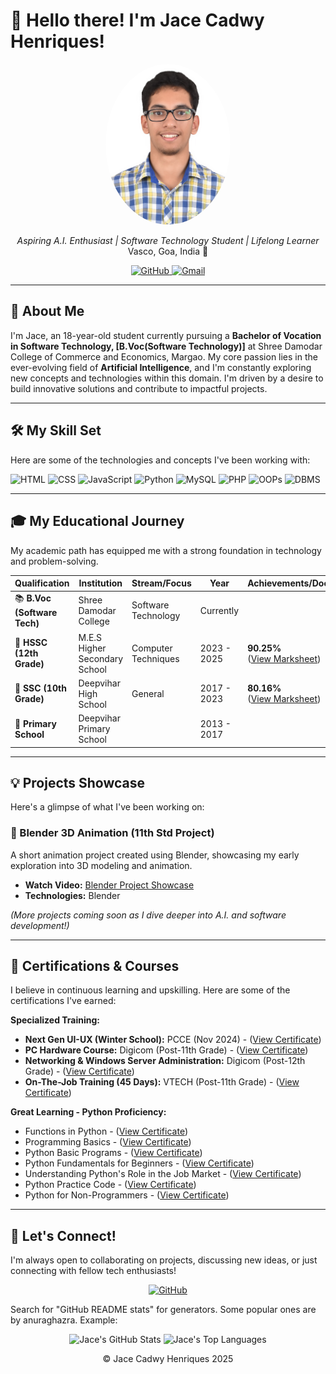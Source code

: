 # 👋 Hello there! I'm Jace Cadwy Henriques!

<p align="center">
  <img src="https://raw.githubusercontent.com/jace1395/my-portfolio-assets/main/my-portfolio-assets/Jace%20Passport%20Size.jpg" alt="Jace Henriques" width="200" style="border-radius:50%;"/>
</p>

<p align="center">
  <em>Aspiring A.I. Enthusiast | Software Technology Student | Lifelong Learner</em>
  <br />
  Vasco, Goa, India 📍
</p>

<p align="center">
  <a href="https://github.com/jace1395">
    <img src="https://img.shields.io/badge/GitHub-jace1395-blue?style=for-the-badge&logo=github" alt="GitHub"/>
  </a>
  <a href="mailto:jacehenriques07@gmail.com">
    <img src="https://img.shields.io/badge/Gmail-Contact_Me-red?style=for-the-badge&logo=gmail" alt="Gmail"/>
  </a>
</p>

---

## 🚀 About Me

I'm Jace, an 18-year-old student currently pursuing a **Bachelor of Vocation in Software Technology, [B.Voc(Software Technology)]** at Shree Damodar College of Commerce and Economics, Margao. My core passion lies in the ever-evolving field of **Artificial Intelligence**, and I'm constantly exploring new concepts and technologies within this domain. I'm driven by a desire to build innovative solutions and contribute to impactful projects.

---

## 🛠️ My Skill Set

Here are some of the technologies and concepts I've been working with:

<p align="left">
  <img src="https://img.shields.io/badge/HTML5-E34F26?style=for-the-badge&logo=html5&logoColor=white" alt="HTML"/>
  <img src="https://img.shields.io/badge/CSS3-1572B6?style=for-the-badge&logo=css3&logoColor=white" alt="CSS"/>
  <img src="https://img.shields.io/badge/JavaScript-F7DF1E?style=for-the-badge&logo=javascript&logoColor=black" alt="JavaScript"/>
  <img src="https://img.shields.io/badge/Python-3776AB?style=for-the-badge&logo=python&logoColor=white" alt="Python"/>
  <img src="https://img.shields.io/badge/MySQL-4479A1?style=for-the-badge&logo=mysql&logoColor=white" alt="MySQL"/>
  <img src="https://img.shields.io/badge/PHP-777BB4?style=for-the-badge&logo=php&logoColor=white" alt="PHP"/>
  <img src="https://img.shields.io/badge/OOPs-Concepts-lightgrey?style=for-the-badge" alt="OOPs"/>
  <img src="https://img.shields.io/badge/DBMS-Concepts-informational?style=for-the-badge" alt="DBMS"/>
</p>

---

## 🎓 My Educational Journey

My academic path has equipped me with a strong foundation in technology and problem-solving.

| Qualification             | Institution                      | Stream/Focus          | Year        | Achievements/Documents                                                                                                                            |
|---------------------------|----------------------------------|-----------------------|-------------|---------------------------------------------------------------------------------------------------------------------------------------------------|
| 📚 **B.Voc (Software Tech)** | Shree Damodar College            | Software Technology   | Currently   |                                                                                                                                                   |
| 🚀 **HSSC (12th Grade)**    | M.E.S Higher Secondary School    | Computer Techniques   | 2023 - 2025 | **90.25%** <br/> (<a href="https://github.com/jace1395/my-portfolio-assets/blob/main/my-portfolio-assets/12th%20Marksheet.pdf" target="_blank">View Marksheet</a>) |
| 🌟 **SSC (10th Grade)**     | Deepvihar High School            | General               | 2017 - 2023 | **80.16%** <br/> (<a href="https://github.com/jace1395/my-portfolio-assets/blob/main/my-portfolio-assets/SSC%20MARKSHEET.pdf" target="_blank">View Marksheet</a>)   |
| 🧩 **Primary School**       | Deepvihar Primary School         |                       | 2013 - 2017 |                                                                                                                                                   |

---

## 💡 Projects Showcase

Here's a glimpse of what I've been working on:

### 🎨 Blender 3D Animation (11th Std Project)
A short animation project created using Blender, showcasing my early exploration into 3D modeling and animation.
*   **Watch Video:** <a href="https://youtu.be/0KfyObLlrJs" target="_blank">Blender Project Showcase</a>
*   **Technologies:** Blender

*(More projects coming soon as I dive deeper into A.I. and software development!)*

---

## 📜 Certifications & Courses

I believe in continuous learning and upskilling. Here are some of the certifications I've earned:

**Specialized Training:**
*   **Next Gen UI-UX (Winter School):** PCCE (Nov 2024) - (<a href="https://github.com/jace1395/my-portfolio-assets/blob/main/my-portfolio-assets/Next%20Gen%20UI-UX%20PCCE.pdf" target="_blank">View Certificate</a>)
*   **PC Hardware Course:** Digicom (Post-11th Grade) - (<a href="https://github.com/jace1395/my-portfolio-assets/blob/main/my-portfolio-assets/Digicom%20PC%20Hardware%20Course.pdf" target="_blank">View Certificate</a>)
*   **Networking & Windows Server Administration:** Digicom (Post-12th Grade) - (<a href="https://github.com/jace1395/my-portfolio-assets/blob/main/my-portfolio-assets/Digicom%20Networking%20%26%20Windows%20Server%20Administration.pdf" target="_blank">View Certificate</a>)
*   **On-The-Job Training (45 Days):** VTECH (Post-11th Grade) - (<a href="https://github.com/jace1395/my-portfolio-assets/blob/main/my-portfolio-assets/VTECH%20On-The-Job%20Training.pdf" target="_blank">View Certificate</a>)

**Great Learning - Python Proficiency:**
*   Functions in Python - (<a href="https://github.com/jace1395/my-portfolio-assets/blob/main/my-portfolio-assets/Great%20Learning%20Course%20Certificates/Functions%20in%20Python.pdf" target="_blank">View Certificate</a>)
*   Programming Basics - (<a href="https://github.com/jace1395/my-portfolio-assets/blob/main/my-portfolio-assets/Great%20Learning%20Course%20Certificates/Programming%20Basics.pdf" target="_blank">View Certificate</a>)
*   Python Basic Programs - (<a href="https://github.com/jace1395/my-portfolio-assets/blob/main/my-portfolio-assets/Great%20Learning%20Course%20Certificates/Python%20Basic%20Programs.pdf" target="_blank">View Certificate</a>)
*   Python Fundamentals for Beginners - (<a href="https://github.com/jace1395/my-portfolio-assets/blob/main/my-portfolio-assets/Great%20Learning%20Course%20Certificates/Python%20Fundamentals%20for%20Beginners.pdf" target="_blank">View Certificate</a>)
*   Understanding Python's Role in the Job Market - (<a href="https://github.com/jace1395/my-portfolio-assets/blob/main/my-portfolio-assets/Great%20Learning%20Course%20Certificates/Python%20Jobs.pdf" target="_blank">View Certificate</a>)
*   Python Practice Code - (<a href="https://github.com/jace1395/my-portfolio-assets/blob/main/my-portfolio-assets/Great%20Learning%20Course%20Certificates/Python%20Practice%20Code.pdf" target="_blank">View Certificate</a>)
*   Python for Non-Programmers - (<a href="https://github.com/jace1395/my-portfolio-assets/blob/main/my-portfolio-assets/Great%20Learning%20Course%20Certificates/Python%20for%20Non-Programmers.pdf" target="_blank">View Certificate</a>)

---

## 🔗 Let's Connect!

I'm always open to collaborating on projects, discussing new ideas, or just connecting with fellow tech enthusiasts!

<p align="center">
  <a href="https://github.com/jace1395"><img src="https://img.shields.io/badge/Follow_me_on_GitHub-100000?style=for-the-badge&logo=github&logoColor=white" alt="GitHub"/></a>
</p>

<!-- GitHub stats here, below! -->
Search for "GitHub README stats" for generators. Some popular ones are by anuraghazra.
Example:
<p align="center">
  <img src="https://github-readme-stats.vercel.app/api?username=jace1395&show_icons=true&theme=radical" alt="Jace's GitHub Stats"/>
  <img src="https://github-readme-stats.vercel.app/api/top-langs/?username=jace1395&layout=compact&theme=radical" alt="Jace's Top Languages"/>
</p>

<p align="center">© Jace Cadwy Henriques 2025</p>

